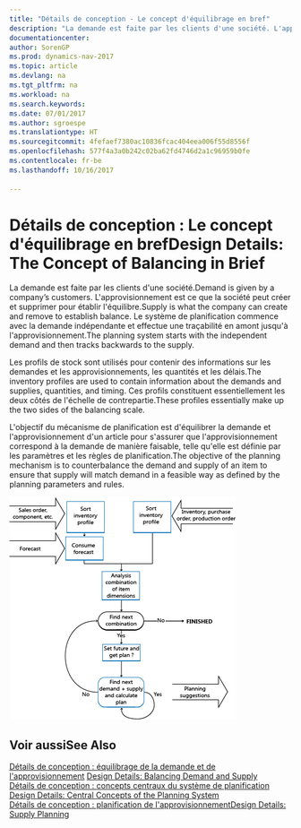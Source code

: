 ```yaml
---
title: "Détails de conception - Le concept d'équilibrage en bref"
description: "La demande est faite par les clients d'une société. L'approvisionnement est ce que la société peut créer et supprimer pour établir l'équilibre. Le système de planification commence avec la demande indépendante et effectue une traçabilité en amont jusqu'à l'approvisionnement."
documentationcenter: 
author: SorenGP
ms.prod: dynamics-nav-2017
ms.topic: article
ms.devlang: na
ms.tgt_pltfrm: na
ms.workload: na
ms.search.keywords: 
ms.date: 07/01/2017
ms.author: sgroespe
ms.translationtype: HT
ms.sourcegitcommit: 4fefaef7380ac10836fcac404eea006f55d8556f
ms.openlocfilehash: 577f4a3a0b242c02ba62fd4746d2a1c96959b0fe
ms.contentlocale: fr-be
ms.lasthandoff: 10/16/2017

---
```

# <a name="design-details-the-concept-of-balancing-in-brief"></a><span data-ttu-id="01a48-105">Détails de conception : Le concept d'équilibrage en bref</span><span class="sxs-lookup"><span data-stu-id="01a48-105">Design Details: The Concept of Balancing in Brief</span></span>
<span data-ttu-id="01a48-106">La demande est faite par les clients d'une société.</span><span class="sxs-lookup"><span data-stu-id="01a48-106">Demand is given by a company’s customers.</span></span> <span data-ttu-id="01a48-107">L'approvisionnement est ce que la société peut créer et supprimer pour établir l'équilibre.</span><span class="sxs-lookup"><span data-stu-id="01a48-107">Supply is what the company can create and remove to establish balance.</span></span> <span data-ttu-id="01a48-108">Le système de planification commence avec la demande indépendante et effectue une traçabilité en amont jusqu'à l'approvisionnement.</span><span class="sxs-lookup"><span data-stu-id="01a48-108">The planning system starts with the independent demand and then tracks backwards to the supply.</span></span>  
  
 <span data-ttu-id="01a48-109">Les profils de stock sont utilisés pour contenir des informations sur les demandes et les approvisionnements, les quantités et les délais.</span><span class="sxs-lookup"><span data-stu-id="01a48-109">The inventory profiles are used to contain information about the demands and supplies, quantities, and timing.</span></span> <span data-ttu-id="01a48-110">Ces profils constituent essentiellement les deux côtés de l'échelle de contrepartie.</span><span class="sxs-lookup"><span data-stu-id="01a48-110">These profiles essentially make up the two sides of the balancing scale.</span></span>  
  
 <span data-ttu-id="01a48-111">L'objectif du mécanisme de planification est d'équilibrer la demande et l'approvisionnement d'un article pour s'assurer que l'approvisionnement correspond à la demande de manière faisable, telle qu'elle est définie par les paramètres et les règles de planification.</span><span class="sxs-lookup"><span data-stu-id="01a48-111">The objective of the planning mechanism is to counterbalance the demand and supply of an item to ensure that supply will match demand in a feasible way as defined by the planning parameters and rules.</span></span>  
  
 ![](media/nav_app_supply_planning_2_balancing.png "NAV_APP_supply_planning_2_balancing")  
  
## <a name="see-also"></a><span data-ttu-id="01a48-112">Voir aussi</span><span class="sxs-lookup"><span data-stu-id="01a48-112">See Also</span></span>  
 <span data-ttu-id="01a48-113">[Détails de conception : équilibrage de la demande et de l'approvisionnement](design-details-balancing-demand-and-supply.md) </span><span class="sxs-lookup"><span data-stu-id="01a48-113">[Design Details: Balancing Demand and Supply](design-details-balancing-demand-and-supply.md) </span></span>  
 <span data-ttu-id="01a48-114">[Détails de conception : concepts centraux du système de planification](design-details-central-concepts-of-the-planning-system.md) </span><span class="sxs-lookup"><span data-stu-id="01a48-114">[Design Details: Central Concepts of the Planning System](design-details-central-concepts-of-the-planning-system.md) </span></span>  
 [<span data-ttu-id="01a48-115">Détails de conception : planification de l'approvisionnement</span><span class="sxs-lookup"><span data-stu-id="01a48-115">Design Details: Supply Planning</span></span>](design-details-supply-planning.md)

